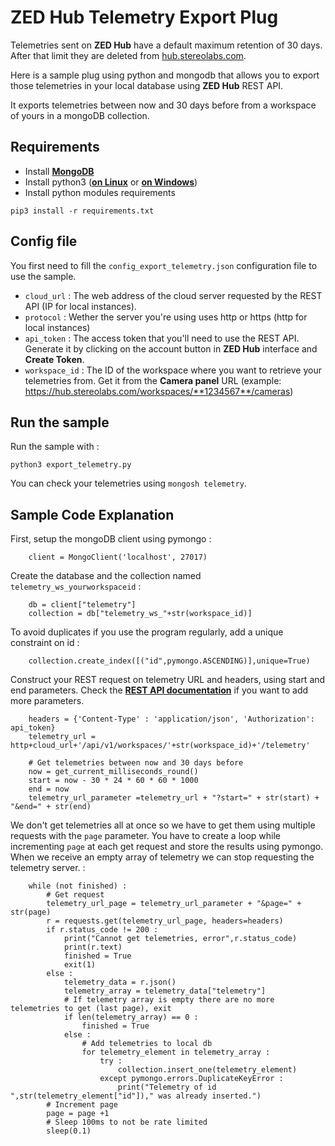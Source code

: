 # ZED Hub Telemetry Export Plug

Telemetries sent on **ZED Hub** have a default maximum retention of 30 days. After that limit they are deleted from [hub.stereolabs.com](https://hub.stereolabs.com).

Here is a sample plug using python and mongodb that allows you to export those telemetries in your local database using **ZED Hub** REST API.

It exports telemetries between now and 30 days before from a workspace of yours in a mongoDB collection.

## Requirements

- Install [**MongoDB**](https://docs.mongodb.com/manual/installation/)
- Install python3 ([**on Linux**](https://docs.python-guide.org/starting/install3/linux/) or [**on Windows**](https://www.python.org/downloads/windows/))
- Install python modules requirements

```
pip3 install -r requirements.txt
```

## Config file

You first need to fill the `config_export_telemetry.json` configuration file to use the sample.

- `cloud_url` : The web address of the cloud server requested by the REST API (IP for local instances).
- `protocol` : Wether the server you're using uses http or https (http for local instances)
- `api_token` : The access token that you'll need  to use the REST API. Generate it by clicking on the account button in **ZED Hub** interface and **Create Token**.
- `workspace_id` : The ID of the workspace where you want to retrieve your telemetries from. Get it from the **Camera panel** URL (example: https://hub.stereolabs.com/workspaces/**1234567**/cameras)

## Run the sample

Run the sample with :
```
python3 export_telemetry.py
```

You can check your telemetries using `mongosh telemetry`.

## Sample Code Explanation

First, setup the mongoDB client using pymongo :
```
    client = MongoClient('localhost', 27017)
```

Create the database and the collection named `telemetry_ws_yourworkspaceid` :
```
    db = client["telemetry"]
    collection = db["telemetry_ws_"+str(workspace_id)]
```

To avoid duplicates if you use the program regularly, add a unique constraint on id :
```
    collection.create_index([("id",pymongo.ASCENDING)],unique=True)
```

Construct your REST request on telemetry URL and headers, using start and end parameters. Check the [**REST API documentation**](https://www.stereolabs.com/docs/cloud/) if you want to add more parameters.
```
    headers = {'Content-Type' : 'application/json', 'Authorization': api_token}
    telemetry_url = http+cloud_url+'/api/v1/workspaces/'+str(workspace_id)+'/telemetry'

    # Get telemetries between now and 30 days before
    now = get_current_milliseconds_round()
    start = now - 30 * 24 * 60 * 60 * 1000
    end = now
    telemetry_url_parameter =telemetry_url + "?start=" + str(start) + "&end=" + str(end)
```

We don't get telemetries all at once so we have to get them using multiple requests with the `page` parameter. You have to create a loop while incrementing `page` at each get request and store the results using pymongo. When we receive an empty array of telemetry we can stop requesting the telemetry server. :
```
    while (not finished) :
        # Get request
        telemetry_url_page = telemetry_url_parameter + "&page=" + str(page)
        r = requests.get(telemetry_url_page, headers=headers)
        if r.status_code != 200 :
            print("Cannot get telemetries, error",r.status_code)
            print(r.text)
            finished = True
            exit(1)
        else :
            telemetry_data = r.json()
            telemetry_array = telemetry_data["telemetry"]
            # If telemetry array is empty there are no more telemetries to get (last page), exit
            if len(telemetry_array) == 0 :
                finished = True
            else :
                # Add telemetries to local db
                for telemetry_element in telemetry_array :
                    try :
                        collection.insert_one(telemetry_element)
                    except pymongo.errors.DuplicateKeyError :
                        print("Telemetry of id ",str(telemetry_element["id"])," was already inserted.")
        # Increment page
        page = page +1
        # Sleep 100ms to not be rate limited
        sleep(0.1)
```
